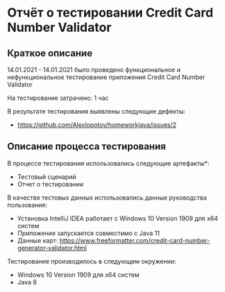 # Отчёт о тестировании Credit Card Number Validator

## Краткое описание

14.01.2021 - 14.01.2021 было проведено функциональное и нефункциональное тестирование приложения Credit Card Number Validator

На тестирование затрачено: 1 час

В результате тестирования выявлены следующие дефекты:
* https://github.com/Alexlopotov/homeworkjava/issues/2

## Описание процесса тестирования

В процессе тестирования использовались следующие артефакты*:
* Тестовый сценарий
* Отчет о тестировании

В качестве тестовых данных использовались данные руководства пользования:
* Установка IntelliJ IDEA работает c Windows 10 Version 1909 для x64 систем
* Приложение запускается совместимо с Java 11
* Данные карт: https://www.freeformatter.com/credit-card-number-generator-validator.html

Тестирование производилось в следующем окружении:
* Windows 10 Version 1909 для x64 систем
* Java 8
